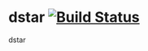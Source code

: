 # dstar [![Build Status](https://travis-ci.com/dstar0914/dstar.svg?branch=master)](https://travis-ci.com/dstar0914/dstar)
dstar
